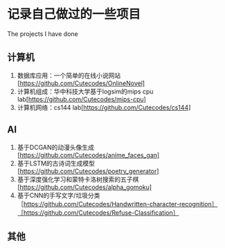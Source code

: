 # 记录自己做过的一些项目
The projects I have done
## 计算机
1. 数据库应用：一个简单的在线小说网站[https://github.com/Cutecodes/OnlineNovel]
2. 计算机组成：华中科技大学基于logsim的mips cpu lab[https://github.com/Cutecodes/mips-cpu]
3. 计算机网络：cs144 lab[https://github.com/Cutecodes/cs144]
## AI
1. 基于DCGAN的动漫头像生成[https://github.com/Cutecodes/anime_faces_gan]
2. 基于LSTM的古诗词生成模型[https://github.com/Cutecodes/poetry_generator]
3. 基于深度强化学习和蒙特卡洛树搜索的五子棋[https://github.com/Cutecodes/alpha_gomoku]
4. 基于CNN的手写文字/垃圾分类［https://github.com/Cutecodes/Handwritten-character-recognition］［https://github.com/Cutecodes/Refuse-Classification］
## 其他
